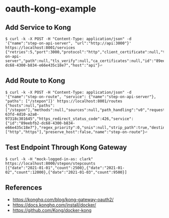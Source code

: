 # oauth-kong-example

## Add Service to Kong

```
$ curl -k -X POST -H "Content-Type: application/json" -d '{"name":"step-on-api-server", "url":"http://api:3000"}' https://localhost:8001/services
{"retries":5,"port":3000,"protocol":"http","client_certificate":null,"tls_verify_depth":null,"created_at":1629142483,"updated_at":1629142483,"connect_timeout":60000,"write_timeout":60000,"read_timeout":60000,"tags":null,"name":"step-on-api-server","path":null,"tls_verify":null,"ca_certificates":null,"id":"89eebfb2-dc68-4300-b834-e66e435c18e7","host":"api"}⏎
```

## Add Route to Kong

```
$ curl -k -X POST -H "Content-Type: application/json" -d '{"name":"step-on-route", "service": {"name":"step-on-api-server"}, "paths": ["/stepon"]}' https://localhost:8001/routes
{"hosts":null,"paths":["/stepon"],"methods":null,"sources":null,"path_handling":"v0","request_buffering":true,"response_buffering":true,"updated_at":1629142497,"created_at":1629142497,"id":"7a70a6e5-63fd-4d10-a2a8-97318c301645","https_redirect_status_code":426,"service":{"id":"89eebfb2-dc68-4300-b834-e66e435c18e7"},"regex_priority":0,"snis":null,"strip_path":true,"destinations":null,"tags":null,"headers":null,"protocols":["http","https"],"preserve_host":false,"name":"step-on-route"}⏎
```

## Test Endpoint Through Kong Gateway

```
$ curl -k -H "mock-logged-in-as: clark" https://localhost:8000/stepon/stepcounts
[{"date":"2021-01-01","count":2500},{"date":"2021-01-02","count":12000},{"date":"2021-01-03","count":9500}]
```


## References
- https://konghq.com/blog/kong-gateway-oauth2/
- https://docs.konghq.com/install/docker/
- https://github.com/Kong/docker-kong